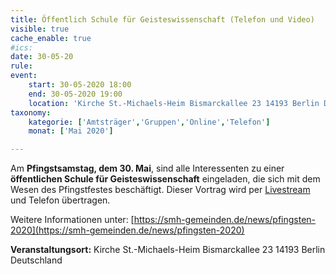 ```yaml
---
title: Öffentlich Schule für Geisteswissenschaft (Telefon und Video)
visible: true
cache_enable: true
#ics: 
date: 30-05-20
rule: 
event:
	start: 30-05-2020 18:00
	end: 30-05-2020 19:00
	location: 'Kirche St.-Michaels-Heim Bismarckallee 23 14193 Berlin Deutschland'
taxonomy:
	kategorie: ['Amtsträger','Gruppen','Online','Telefon']
	monat: ['Mai 2020']

---
```

Am **Pfingstsamstag, dem 30. Mai**, sind alle Interessenten zu einer **öffentlichen Schule für Geisteswissenschaft** eingeladen, die sich mit dem Wesen des Pfingstfestes beschäftigt. Dieser Vortrag wird per [Livestream](https://www.johannische-kirche.org/mediathek/live-gottesdienst.html) und Telefon übertragen.

Weitere Informationen unter: [https://smh-gemeinden.de/news/pfingsten-2020](https://smh-gemeinden.de/news/pfingsten-2020)



**Veranstaltungsort:** Kirche St.-Michaels-Heim
Bismarckallee 23
14193 Berlin
Deutschland


